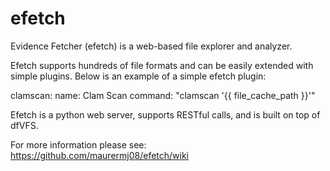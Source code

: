 # efetch
Evidence Fetcher (efetch) is a web-based file explorer and analyzer.

Efetch supports hundreds of file formats and can be easily extended with simple plugins. Below is an example of a simple efetch plugin:

  clamscan:
    name: Clam Scan
    command: "clamscan '{{ file_cache_path }}'"

Efetch is a python web server, supports RESTful calls, and is built on top of dfVFS.

For more information please see: https://github.com/maurermj08/efetch/wiki

